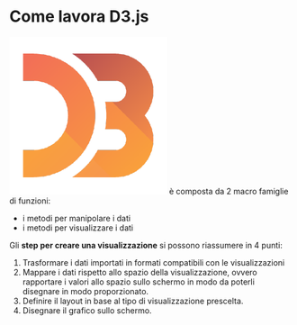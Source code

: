 # Come lavora D3.js

<img src="../.gitbook/assets/1562726.png" alt="" data-size="line"> è composta da 2 macro famiglie di funzioni:

* i metodi per manipolare i dati
* i metodi per visualizzare i dati

Gli **step per creare una visualizzazione** si possono riassumere in 4 punti:

1. Trasformare i dati importati in formati compatibili con le visualizzazioni
2. Mappare i dati rispetto allo spazio della visualizzazione, ovvero rapportare i valori allo spazio sullo schermo in modo da poterli disegnare in modo proporzionato.
3. Definire il layout in base al tipo di visualizzazione prescelta.
4. Disegnare il grafico sullo schermo.

